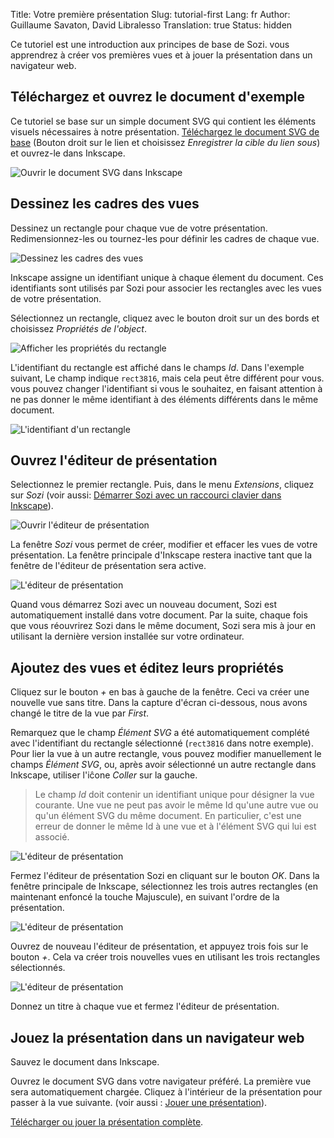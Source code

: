 Title: Votre première présentation
Slug: tutorial-first
Lang: fr
Author: Guillaume Savaton, David Libralesso
Translation: true
Status: hidden

Ce tutoriel est une introduction aux principes de base de Sozi.
vous apprendrez à créer vos premières vues et à jouer la présentation dans un navigateur web.

Téléchargez et ouvrez le document d'exemple
-------------------------------------------

Ce tutoriel se base sur un simple document SVG qui contient les éléments visuels nécessaires à notre présentation.
[Téléchargez le document SVG de base](|filename|/images/tutorial-first/sozi-tutorial-base.svg) (Bouton droit sur le lien et choisissez *Enregistrer la cible du lien sous*)
et ouvrez-le dans Inkscape.

![Ouvrir le document SVG dans Inkscape](|filename|/images/tutorial-first/sozi-tutorial-screenshot-01.png)

Dessinez les cadres des vues
----------------------------

Dessinez un rectangle pour chaque vue de votre présentation.
Redimensionnez-les ou tournez-les pour définir les cadres de chaque vue.

![Dessinez les cadres des vues](|filename|/images/tutorial-first/sozi-tutorial-screenshot-02.png)

Inkscape assigne un identifiant unique à chaque élement du document.
Ces identifiants sont utilisés par Sozi pour associer les rectangles avec les vues de votre présentation.

Sélectionnez un rectangle, cliquez avec le bouton droit sur un des bords et choisissez *Propriétés de l'object*.

![Afficher les propriétés du rectangle](|filename|/images/tutorial-first/sozi-tutorial-screenshot-03.png)

L'identifiant du rectangle est affiché dans le champs *Id*.
Dans l'exemple suivant, Le champ indique `rect3816`, mais cela peut être différent pour vous.
vous pouvez changer l'identifiant si vous le souhaitez, en faisant attention à ne pas donner le même identifiant à des éléments différents dans le même document.

![L'identifiant d'un rectangle](|filename|/images/tutorial-first/sozi-tutorial-screenshot-04.png)

Ouvrez l'éditeur de présentation
--------------------------------

Selectionnez le premier rectangle.
Puis, dans le menu *Extensions*, cliquez sur *Sozi*
(voir aussi: [Démarrer Sozi avec un raccourci clavier dans Inkscape](|filename|tutorial-shortcut.md)).

![Ouvrir l'éditeur de présentation](|filename|/images/tutorial-first/sozi-tutorial-screenshot-05.png)

La fenêtre *Sozi* vous permet de créer, modifier et effacer les vues de votre présentation.
La fenêtre principale d'Inkscape restera inactive tant que la fenêtre de l'éditeur de présentation sera active.

![L'éditeur de présentation](|filename|/images/tutorial-first/sozi-tutorial-screenshot-06.png)

Quand vous démarrez Sozi avec un nouveau document, Sozi est automatiquement installé dans votre document.
Par la suite, chaque fois que vous réouvrirez Sozi dans le même document, Sozi sera mis à jour en utilisant la dernière version installée sur votre ordinateur.

Ajoutez des vues et éditez leurs propriétés
-------------------------------------------

Cliquez sur le bouton *+* en bas à gauche de la fenêtre.
Ceci va créer une nouvelle vue sans titre.
Dans la capture d'écran ci-dessous, nous avons changé le titre de la vue par *First*.

Remarquez que le champ *Élément SVG* a été automatiquement complété avec l'identifiant du rectangle sélectionné
(`rect3816` dans notre exemple).
Pour lier la vue à un autre rectangle, vous pouvez modifier manuellement le champs *Élément SVG*, ou, après avoir sélectionné un autre rectangle dans Inkscape, utiliser l'iĉone *Coller* sur la gauche.

> Le champ *Id* doit contenir un identifiant unique pour désigner la vue courante.
> Une vue ne peut pas avoir le même Id qu'une autre vue ou qu'un élément SVG du même document.
> En particulier, c'est une erreur de donner le même Id à une vue et à l'élément SVG qui lui est associé.

![L'éditeur de présentation](|filename|/images/tutorial-first/sozi-tutorial-screenshot-07.png)

Fermez l'éditeur de présentation Sozi en cliquant sur le bouton *OK*.
Dans la fenêtre principale de Inkscape, sélectionnez les trois autres rectangles (en maintenant enfoncé la touche Majuscule),
en suivant l'ordre de la présentation.

![L'éditeur de présentation](|filename|/images/tutorial-first/sozi-tutorial-screenshot-08.png)

Ouvrez de nouveau l'éditeur de présentation, et appuyez trois fois sur le bouton *+*.
Cela va créer trois nouvelles vues en utilisant les trois rectangles sélectionnés.

![L'éditeur de présentation](|filename|/images/tutorial-first/sozi-tutorial-screenshot-09.png)

Donnez un titre à chaque vue et fermez l'éditeur de présentation.

Jouez la présentation dans un navigateur web
--------------------------------------------

Sauvez le document dans Inkscape.

Ouvrez le document SVG dans votre navigateur préféré.
La première vue sera automatiquement chargée.
Cliquez à l'intérieur de la présentation pour passer à la vue suivante.
(voir aussi&nbsp;: [Jouer une présentation](|filename|play.md)).

[Télécharger ou jouer la présentation complète](|filename|/images/tutorial-first/sozi-tutorial-full.svg).
